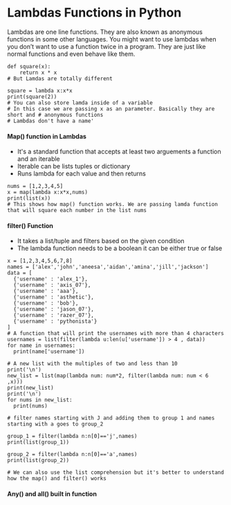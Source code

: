 # Lambdas Functions in Python
Lambdas are one line functions. They are also known as anonymous functions in some other languages. You might want to use lambdas when you don’t want to use a function twice in a program. They are just like normal functions and even behave like them.

```python3
def square(x):
    return x * x
# But Lamdas are totally different

square = lambda x:x*x
print(square(2))
# You can also store lamda inside of a variable
# In this case we are passing x as an parameter. Basically they are short and # anonymous functions
# Lambdas don't have a name'
```

#### Map() function in Lambdas
* It's a standard function that accepts at least two arguements a function and an iterable
* Iterable can be lists tuples or dictionary
* Runs lambda for each value and then returns
```python3
nums = [1,2,3,4,5]
x = map(lambda x:x*x,nums)
print(list(x))
# This shows how map() function works. We are passing lamda function that will square each number in the list nums
```

#### filter() Function
* It takes a list/tuple and filters based on the given condition
* The lambda function needs to be a boolean it can be either true or false
```python3
x = [1,2,3,4,5,6,7,8]
names = ['alex','john','aneesa','aidan','amina','jill','jackson']
data = [
  {'username' : 'alex_1'},
  {'username' : 'axis_07'},
  {'username' : 'aaa'},
  {'username' : 'asthetic'},
  {'username' : 'bob'},
  {'username' : 'jason_07'},
  {'username' : 'razer_07'},
  {'username' : 'pythonista'}
]
# A function that will print the usernames with more than 4 characters
usernames = list(filter(lambda u:len(u['username']) > 4 , data))
for name in usernames:
  print(name['username'])

# A new list with the multiples of two and less than 10
print('\n')
new_list = list(map(lambda num: num*2, filter(lambda num: num < 6   ,x)))
print(new_list)
print('\n')
for nums in new_list:
  print(nums)

# filter names starting with J and adding them to group 1 and names starting with a goes to group_2

group_1 = filter(lambda n:n[0]=='j',names)
print(list(group_1))

group_2 = filter(lambda n:n[0]=='a',names)
print(list(group_2))

# We can also use the list comprehension but it's better to understand how the map() and filter() works
```

#### Any() and all() built in function